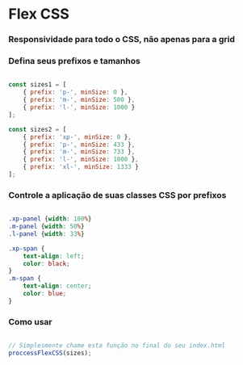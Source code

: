 # Flex CSS

### Responsividade para todo o CSS, não apenas para a grid

### Defina seus prefixos e tamanhos

```Javascript

const sizes1 = [
    { prefix: 'p-', minSize: 0 },
    { prefix: 'm-', minSize: 500 },
    { prefix: 'l-', minSize: 1000 }
];

const sizes2 = [
    { prefix: 'xp-', minSize: 0 },
    { prefix: 'p-', minSize: 433 },
    { prefix: 'm-', minSize: 733 },
    { prefix: 'l-', minSize: 1000 },
    { prefix: 'xl-', minSize: 1333 }
];

```

### Controle a aplicação de suas classes CSS por prefixos

```CSS

.xp-panel {width: 100%}
.m-panel {width: 50%}
.l-panel {width: 33%}

.xp-span {
    text-align: left;
    color: black;
}
.m-span {
    text-align: center;
    color: blue;
}

```

### Como usar

```Javascript

// Simplesmente chame esta função no final do seu index.html
proccessFlexCSS(sizes);

```

